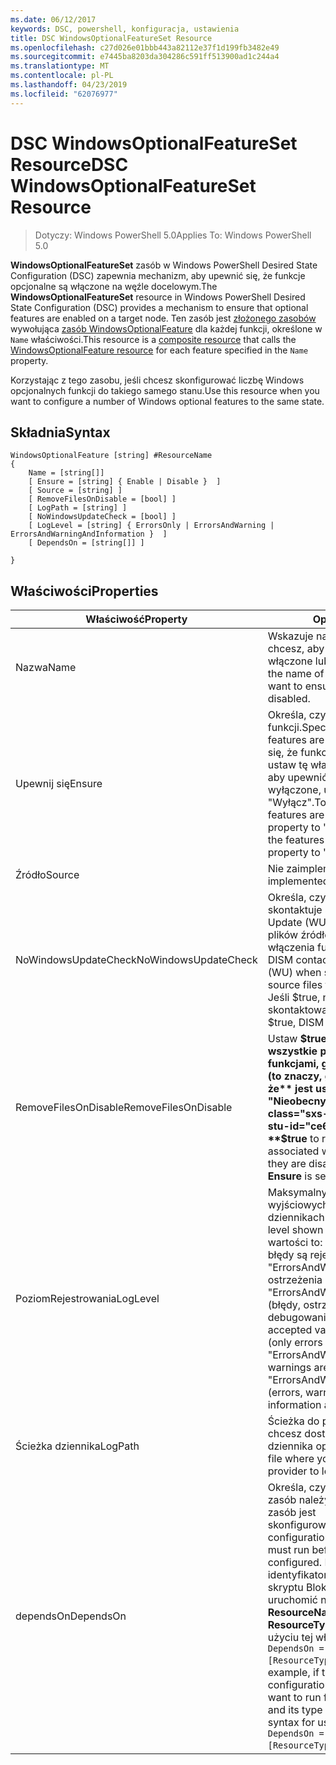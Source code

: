 ```yaml
---
ms.date: 06/12/2017
keywords: DSC, powershell, konfiguracja, ustawienia
title: DSC WindowsOptionalFeatureSet Resource
ms.openlocfilehash: c27d026e01bbb443a82112e37f1d199fb3482e49
ms.sourcegitcommit: e7445ba8203da304286c591ff513900ad1c244a4
ms.translationtype: MT
ms.contentlocale: pl-PL
ms.lasthandoff: 04/23/2019
ms.locfileid: "62076977"
---
```

# <a name="dsc-windowsoptionalfeatureset-resource"></a><span data-ttu-id="ce6af-103">DSC WindowsOptionalFeatureSet Resource</span><span class="sxs-lookup"><span data-stu-id="ce6af-103">DSC WindowsOptionalFeatureSet Resource</span></span>

> <span data-ttu-id="ce6af-104">Dotyczy: Windows PowerShell 5.0</span><span class="sxs-lookup"><span data-stu-id="ce6af-104">Applies To: Windows PowerShell 5.0</span></span>

<span data-ttu-id="ce6af-105">**WindowsOptionalFeatureSet** zasób w Windows PowerShell Desired State Configuration (DSC) zapewnia mechanizm, aby upewnić się, że funkcje opcjonalne są włączone na węźle docelowym.</span><span class="sxs-lookup"><span data-stu-id="ce6af-105">The **WindowsOptionalFeatureSet** resource in Windows PowerShell Desired State Configuration (DSC) provides a mechanism to ensure that optional features are enabled on a target node.</span></span>
<span data-ttu-id="ce6af-106">Ten zasób jest [złożonego zasobów](../../../resources/authoringResourceComposite.md) wywołująca [zasób WindowsOptionalFeature](windowsOptionalFeatureResource.md) dla każdej funkcji, określone w `Name` właściwości.</span><span class="sxs-lookup"><span data-stu-id="ce6af-106">This resource is a [composite resource](../../../resources/authoringResourceComposite.md) that calls the [WindowsOptionalFeature resource](windowsOptionalFeatureResource.md) for each feature specified in the `Name` property.</span></span>

<span data-ttu-id="ce6af-107">Korzystając z tego zasobu, jeśli chcesz skonfigurować liczbę Windows opcjonalnych funkcji do takiego samego stanu.</span><span class="sxs-lookup"><span data-stu-id="ce6af-107">Use this resource when you want to configure a number of Windows optional features to the same state.</span></span>

## <a name="syntax"></a><span data-ttu-id="ce6af-108">Składnia</span><span class="sxs-lookup"><span data-stu-id="ce6af-108">Syntax</span></span>

```
WindowsOptionalFeature [string] #ResourceName
{
    Name = [string[]]
    [ Ensure = [string] { Enable | Disable }  ]
    [ Source = [string] ]
    [ RemoveFilesOnDisable = [bool] ]
    [ LogPath = [string] ]
    [ NoWindowsUpdateCheck = [bool] ]
    [ LogLevel = [string] { ErrorsOnly | ErrorsAndWarning | ErrorsAndWarningAndInformation }  ]
    [ DependsOn = [string[]] ]

}
```

## <a name="properties"></a><span data-ttu-id="ce6af-109">Właściwości</span><span class="sxs-lookup"><span data-stu-id="ce6af-109">Properties</span></span>

|  <span data-ttu-id="ce6af-110">Właściwość</span><span class="sxs-lookup"><span data-stu-id="ce6af-110">Property</span></span>  |  <span data-ttu-id="ce6af-111">Opis</span><span class="sxs-lookup"><span data-stu-id="ce6af-111">Description</span></span>   |
|---|---|
| <span data-ttu-id="ce6af-112">Nazwa</span><span class="sxs-lookup"><span data-stu-id="ce6af-112">Name</span></span>| <span data-ttu-id="ce6af-113">Wskazuje nazwę funkcji, które chcesz, aby upewnić się, są włączone lub wyłączone.</span><span class="sxs-lookup"><span data-stu-id="ce6af-113">Indicates the name of the features that you want to ensure are enabled or disabled.</span></span>|
| <span data-ttu-id="ce6af-114">Upewnij się</span><span class="sxs-lookup"><span data-stu-id="ce6af-114">Ensure</span></span>| <span data-ttu-id="ce6af-115">Określa, czy włączono wybór funkcji.</span><span class="sxs-lookup"><span data-stu-id="ce6af-115">Specifies whether the features are enabled.</span></span> <span data-ttu-id="ce6af-116">Aby upewnić się, że funkcje te są włączone, ustaw tę właściwość na "Włącz", aby upewnić się, że funkcje są wyłączone, ustaw właściwość na "Wyłącz".</span><span class="sxs-lookup"><span data-stu-id="ce6af-116">To ensure that the features are enabled, set this property to "Enable" To ensure that the features are disabled, set the property to "Disable".</span></span>|
| <span data-ttu-id="ce6af-117">Źródło</span><span class="sxs-lookup"><span data-stu-id="ce6af-117">Source</span></span>| <span data-ttu-id="ce6af-118">Nie zaimplementowano.</span><span class="sxs-lookup"><span data-stu-id="ce6af-118">Not implemented.</span></span>|
| <span data-ttu-id="ce6af-119">NoWindowsUpdateCheck</span><span class="sxs-lookup"><span data-stu-id="ce6af-119">NoWindowsUpdateCheck</span></span>| <span data-ttu-id="ce6af-120">Określa, czy narzędzia DISM skontaktuje się z usługą Windows Update (WU) podczas szukania plików źródłowych w celu włączenia funkcji.</span><span class="sxs-lookup"><span data-stu-id="ce6af-120">Specifies whether DISM contacts Windows Update (WU) when searching for the source files to enable features.</span></span> <span data-ttu-id="ce6af-121">Jeśli $true, narzędzia DISM nie skontaktować się z usługi WU.</span><span class="sxs-lookup"><span data-stu-id="ce6af-121">If $true, DISM does not contact WU.</span></span>|
| <span data-ttu-id="ce6af-122">RemoveFilesOnDisable</span><span class="sxs-lookup"><span data-stu-id="ce6af-122">RemoveFilesOnDisable</span></span>| <span data-ttu-id="ce6af-123">Ustaw **$true** Aby usunąć wszystkie pliki skojarzone z funkcjami, gdy są one wyłączone (to znaczy, gdy **upewnij się, że** jest ustawiona na "Nieobecny").</span><span class="sxs-lookup"><span data-stu-id="ce6af-123">Set to **$true** to remove all files associated with the features when they are disabled (that is, when **Ensure** is set to "Absent").</span></span>|
| <span data-ttu-id="ce6af-124">PoziomRejestrowania</span><span class="sxs-lookup"><span data-stu-id="ce6af-124">LogLevel</span></span>| <span data-ttu-id="ce6af-125">Maksymalny poziom informacji wyjściowych wyświetlanych w dziennikach.</span><span class="sxs-lookup"><span data-stu-id="ce6af-125">The maximum output level shown in the logs.</span></span> <span data-ttu-id="ce6af-126">Dozwolone wartości to: "ErrorsOnly" (tylko błędy są rejestrowane), "ErrorsAndWarning" (błędy i ostrzeżenia są rejestrowane), a "ErrorsAndWarningAndInformation" (błędy, ostrzeżenia i informacje o debugowaniu są rejestrowane).</span><span class="sxs-lookup"><span data-stu-id="ce6af-126">The accepted values are: "ErrorsOnly" (only errors are logged), "ErrorsAndWarning" (errors and warnings are logged), and "ErrorsAndWarningAndInformation" (errors, warnings, and debug information are logged).</span></span>|
| <span data-ttu-id="ce6af-127">Ścieżka dziennika</span><span class="sxs-lookup"><span data-stu-id="ce6af-127">LogPath</span></span>| <span data-ttu-id="ce6af-128">Ścieżka do pliku dziennika, w której chcesz dostawcy zasobów do dziennika operacji.</span><span class="sxs-lookup"><span data-stu-id="ce6af-128">The path to a log file where you want the resource provider to log the operation.</span></span>|
| <span data-ttu-id="ce6af-129">dependsOn</span><span class="sxs-lookup"><span data-stu-id="ce6af-129">DependsOn</span></span>| <span data-ttu-id="ce6af-130">Określa, czy konfiguracja inny zasób należy uruchomić przed ten zasób jest skonfigurowany.</span><span class="sxs-lookup"><span data-stu-id="ce6af-130">Specifies that the configuration of another resource must run before this resource is configured.</span></span> <span data-ttu-id="ce6af-131">Na przykład, jeśli identyfikator konfiguracji zasobu skryptu Blok, który chcesz uruchomić najpierw jest __ResourceName__ a jej typ jest __ResourceType__, składnia przy użyciu tej właściwości jest `DependsOn = "[ResourceType]ResourceName"`.</span><span class="sxs-lookup"><span data-stu-id="ce6af-131">For example, if the ID of the resource configuration script block that you want to run first is __ResourceName__ and its type is __ResourceType__, the syntax for using this property is `DependsOn = "[ResourceType]ResourceName"`.</span></span>|
